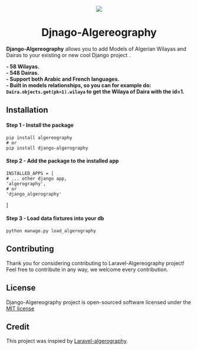 <p align="center"><img src="https://i.imgur.com/05tgtP5.png"></p>
<h1 align="center">Djnago-Algereography</h1>

**Django-Algereography** allows you to add Models of Algerian Wilayas and Dairas to your existing or new cool Django project .

**- 58 Wilayas.**  
**- 548 Dairas.**  
**- Support both Arabic and French languages.**  
**- Built in models relationships, so you can for example do: `Daira.objects.get(pk=1).wilaya` to get the Wilaya of Daira with the id=1.**   


## Installation
#### Step 1 - Install the package
    pip install algereography
    # or 
    pip install django-algerography

#### Step 2 - Add the package to the installed app
    INSTALLED_APPS = [
    # ... other django app,
    'algerography',
    # or
    'django_algerography'
]

#### Step 3 - Load data fixtures into your db
    python manage.py load_algerography

## Contributing
Thank you for considering contributing to Laravel-Algereography project! Feel free to contribute in any way, we welcome every contribution.

## License
Django-Algereography project is open-sourced software licensed under the [MIT license](https://github.com/bensarifathi/django-algeography/blob/master/LICENCE)

## Credit
This project was inspied by [Laravel-algerography](https://github.com/theHocineSaad/laravel-algereography).